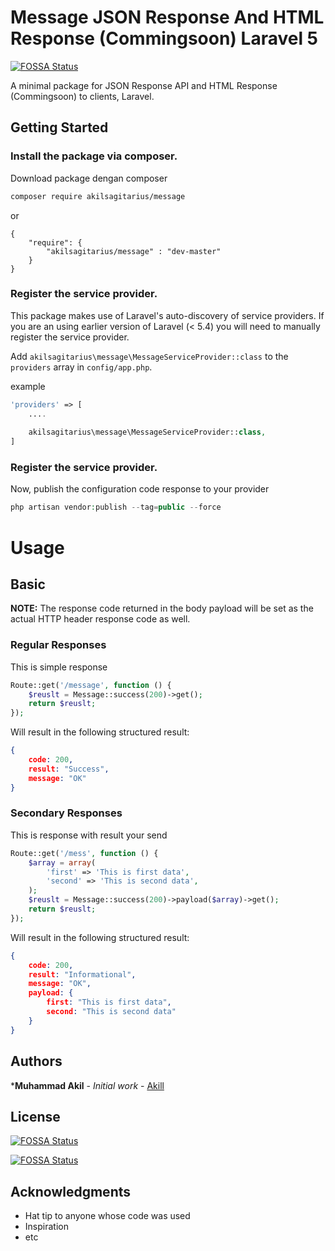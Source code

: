 # Message JSON Response And HTML Response (Commingsoon) Laravel 5
[![FOSSA Status](https://app.fossa.com/api/projects/git%2Bgithub.com%2Fakilsagitarius%2Fmessage.svg?type=shield)](https://app.fossa.com/projects/git%2Bgithub.com%2Fakilsagitarius%2Fmessage?ref=badge_shield)


A minimal package for JSON Response API and HTML Response (Commingsoon) to clients, Laravel.

## Getting Started

### Install the package via composer.

Download package dengan composer
```bash
composer require akilsagitarius/message
```
or
```
{
	"require": {
		"akilsagitarius/message" : "dev-master"
	}
}
```
### Register the service provider.

This package makes use of Laravel's auto-discovery of service providers. If you are an using earlier version of Laravel (&lt; 5.4) you will need to manually register the service provider.

Add `akilsagitarius\message\MessageServiceProvider::class` to the `providers` array in `config/app.php`.

example
```php
'providers' => [
	....
	
	akilsagitarius\message\MessageServiceProvider::class,
]
```
### Register the service provider.

Now, publish the configuration code response to your provider

```php
php artisan vendor:publish --tag=public --force
```

# Usage

## Basic
**NOTE:** The response code returned in the body payload will be set as the actual HTTP header response code as well.

### Regular Responses

This is simple response

```php
Route::get('/message', function () {
    $reuslt = Message::success(200)->get();
    return $reuslt;
});
```

Will result in the following structured result:

```json
{
    code: 200,
    result: "Success",
    message: "OK"
}
```

### Secondary Responses

This is response with result your send

```php
Route::get('/mess', function () {
    $array = array(
        'first' => 'This is first data',
        'second' => 'This is second data',
    );
    $reuslt = Message::success(200)->payload($array)->get();
    return $reuslt;
});
```

Will result in the following structured result:

```json
{
    code: 200,
    result: "Informational",
    message: "OK",
    payload: {
        first: "This is first data",
        second: "This is second data"
    }
}
```
## Authors

***Muhammad Akil** - *Initial work* - [Akill](https://akilsagitarius.github.io/)

## License

[![FOSSA Status](https://app.fossa.com/api/projects/git%2Bgithub.com%2Fakilsagitarius%2Fmessage.svg?type=large)](https://app.fossa.com/projects/git%2Bgithub.com%2Fakilsagitarius%2Fmessage?ref=badge_large)


[![FOSSA Status](https://app.fossa.com/api/projects/git%2Bgithub.com%2Fakilsagitarius%2Fmessage.svg?type=large)](https://app.fossa.com/projects/git%2Bgithub.com%2Fakilsagitarius%2Fmessage?ref=badge_large)

## Acknowledgments

* Hat tip to anyone whose code was used
* Inspiration
* etc
